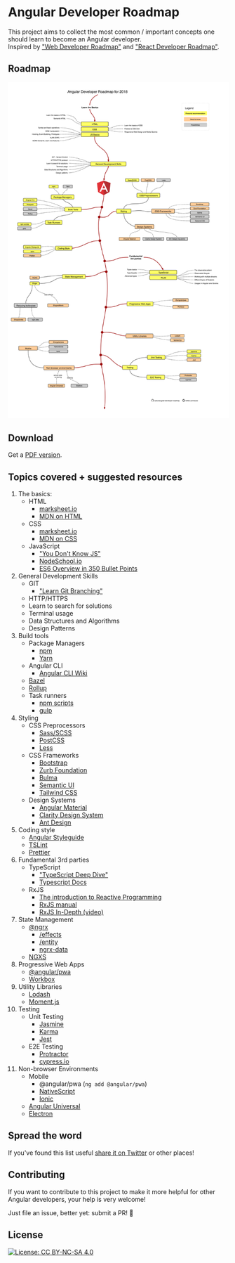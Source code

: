 # Angular Developer Roadmap

This project aims to collect the most common / important concepts one should learn to become an Angular developer.
<br>
Inspired by ["Web Developer Roadmap"](https://github.com/kamranahmedse/developer-roadmap) and ["React Developer Roadmap"](https://github.com/adam-golab/react-developer-roadmap).

## Roadmap

![Roadmap](./angular-dev-roadmap.png)

## Download

Get a [PDF version](./angular-dev-roadmap.pdf).

## Topics covered + suggested resources

1.  The basics:
    - HTML
      - [marksheet.io](https://marksheet.io/)
      - [MDN on HTML](https://developer.mozilla.org/en-US/docs/Web/HTML)
    - CSS
      - [marksheet.io](https://marksheet.io/)
      - [MDN on CSS](https://developer.mozilla.org/en-US/docs/Web/CSS)
    - JavaScript
      - ["You Don't Know JS"](https://github.com/getify/You-Dont-Know-JS)
      - [NodeSchool.io](https://nodeschool.io/)
      - [ES6 Overview in 350 Bullet Points](https://ponyfoo.com/articles/es6)
1.  General Development Skills
    - GIT
      - ["Learn Git Branching"](https://learngitbranching.js.org/)
    - HTTP/HTTPS
    - Learn to search for solutions
    - Terminal usage
    - Data Structures and Algorithms
    - Design Patterns
1.  Build tools
    - Package Managers
      - [npm](https://www.npmjs.com/)
      - [Yarn](https://yarnpkg.com/lang/en/)
    - Angular CLI
      - [Angular CLI Wiki](https://github.com/angular/angular-cli/wiki)
    - [Bazel](https://bazel.build/)
    - [Rollup](https://rollupjs.org/guide/en)
    - Task runners
      - [npm scripts](https://medium.freecodecamp.org/introduction-to-npm-scripts-1dbb2ae01633)
      - [gulp](https://gulpjs.com/)
1.  Styling
    - CSS Preprocessors
      - [Sass/SCSS](https://sass-lang.com/guide)
      - [PostCSS](https://postcss.org/)
      - [Less](http://lesscss.org/)
    - CSS Frameworks
      - [Bootstrap](https://getbootstrap.com/)
      - [Zurb Foundation](https://foundation.zurb.com/)
      - [Bulma](https://bulma.io/)
      - [Semantic UI](https://semantic-ui.com/)
      - [Tailwind CSS](https://tailwindcss.com/)
    - Design Systems
      - [Angular Material](https://material.angular.io/)
      - [Clarity Design System](https://vmware.github.io/clarity/)
      - [Ant Design](https://ng.ant.design/docs/introduce/en)
1.  Coding style
    - [Angular Styleguide](https://angular.io/guide/styleguide)
    - [TSLint](https://palantir.github.io/tslint/)
    - [Prettier](https://prettier.io/)
1.  Fundamental 3rd parties
    - TypeScript
      - ["TypeScript Deep Dive"](https://github.com/basarat/typescript-book)
      - [Typescript Docs](https://www.typescriptlang.org/docs/)
    - RxJS
      - [The introduction to Reactive Programming](https://gist.github.com/staltz/868e7e9bc2a7b8c1f754)
      - [RxJS manual](http://reactivex.io/rxjs/manual/overview.html#introduction)
      - [RxJS In-Depth (video)](https://www.youtube.com/watch?v=KOOT7BArVHQ)
1.  State Management
    - [@ngrx](https://github.com/ngrx/platform/blob/master/docs/store/README.md)
      - [/effects](https://github.com/ngrx/platform/blob/master/docs/effects/README.md)
      - [/entity](https://github.com/ngrx/platform/tree/master/docs/entity/README.md)
      - [ngrx-data](https://github.com/johnpapa/angular-ngrx-data)
    - [NGXS](https://ngxs.gitbook.io/ngxs/)
1.  Progressive Web Apps
    - [@angular/pwa](https://angular.io/guide/service-worker-getting-started)
    - [Workbox](https://developers.google.com/web/tools/workbox/)
1.  Utility Libraries
    - [Lodash](https://lodash.com/)
    - [Moment.js](https://momentjs.com/)
1.  Testing
    - Unit Testing
      - [Jasmine](https://jasmine.github.io/)
      - [Karma](http://karma-runner.github.io/2.0/index.html)
      - [Jest](http://jestjs.io/)
    - E2E Testing
      - [Protractor](https://www.protractortest.org/#/)
      - [cypress.io](https://www.cypress.io/)
1.  Non-browser Environments
    - Mobile
      - @angular/pwa (`ng add @angular/pwa`)
      - [NativeScript](https://www.nativescript.org/)
      - [Ionic](https://ionicframework.com/)
    - [Angular Universal](https://universal.angular.io/)
    - [Electron](https://electronjs.org/)

## Spread the word

If you've found this list useful [share it on Twitter](https://twitter.com/intent/tweet?url=https://github.com/sulco/angular-developer-roadmap) or other places!

## Contributing

If you want to contribute to this project to make it more helpful for other Angular developers, your help is very welcome!

Just file an issue, better yet: submit a PR! 🙂

## License

[![License: CC BY-NC-SA 4.0](https://img.shields.io/badge/License-CC%20BY--NC--SA%204.0-lightgrey.svg)](https://creativecommons.org/licenses/by-nc-sa/4.0/)
